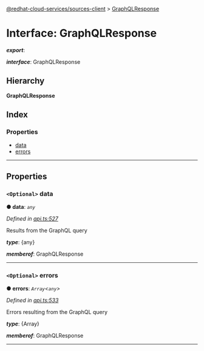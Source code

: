 [@redhat-cloud-services/sources-client](../README.md) > [GraphQLResponse](../interfaces/graphqlresponse.md)

# Interface: GraphQLResponse

*__export__*: 

*__interface__*: GraphQLResponse

## Hierarchy

**GraphQLResponse**

## Index

### Properties

* [data](graphqlresponse.md#data)
* [errors](graphqlresponse.md#errors)

---

## Properties

<a id="data"></a>

### `<Optional>` data

**● data**: *`any`*

*Defined in [api.ts:527](https://github.com/RedHatInsights/javascript-clients/blob/master/packages/sources/api.ts#L527)*

Results from the GraphQL query

*__type__*: {any}

*__memberof__*: GraphQLResponse

___
<a id="errors"></a>

### `<Optional>` errors

**● errors**: *`Array`<`any`>*

*Defined in [api.ts:533](https://github.com/RedHatInsights/javascript-clients/blob/master/packages/sources/api.ts#L533)*

Errors resulting from the GraphQL query

*__type__*: {Array}

*__memberof__*: GraphQLResponse

___

